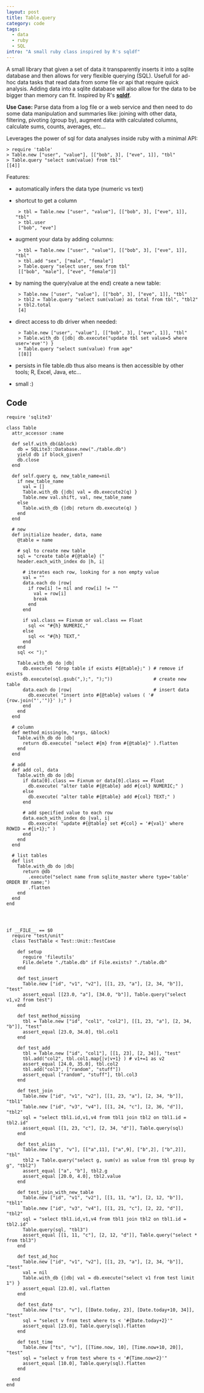 ```yaml
--- 
layout: post
title: Table.query
category: code
tags:
  - data
  - ruby
  - SQL
intro: "A small ruby class inspired by R's sqldf"
---
```


A small library that given a set of data it transparently inserts it into a sqlite database and then allows for very flexible querying (SQL). Usefull for ad-hoc data tasks that read data from some file or api that require quick analysis. Adding data into a sqlite database will also allow for the data to be bigger than memory can fit. Inspired by R's [**sqldf**](http://code.google.com/p/sqldf/).

**Use Case:** Parse data from a log file or a web service and then need to do some data manipulation and summaries like: joining with other data, filtering, pivoting (group by), augment data with calculated columns, calculate sums, counts, averages, etc...

Leverages the power of sql for data analyses inside ruby with a minimal API:

	> require 'table'
	> Table.new ["user", "value"], [["bob", 3], ["eve", 1]], "tbl"
	> Table.query "select sum(value) from tbl"
	[[4]]

Features:

 - automatically infers the data type (numeric vs text)
 
 - shortcut to get a column

		> tbl = Table.new ["user", "value"], [["bob", 3], ["eve", 1]], "tbl"
		> tbl.user
		["bob", "eve"]

 - augment your data by adding columns:

		> tbl = Table.new ["user", "value"], [["bob", 3], ["eve", 1]], "tbl"
		> tbl.add "sex", ["male", "female"]
		> Table.query "select user, sex from tbl"
		[["bob", "male"], ["eve", "female"]]

 - by naming the query(value at the end) create a new table:

		> Table.new ["user", "value"], [["bob", 3], ["eve", 1]], "tbl"
		> tbl2 = Table.query "select sum(value) as total from tbl", "tbl2"
		> tbl2.total
		[4]

 - direct access to db driver when needed:

		> Table.new ["user", "value"], [["bob", 3], ["eve", 1]], "tbl"
		> Table.with_db {|db| db.execute("update tbl set value=5 where user='eve'") }
		> Table.query "select sum(value) from age"
		[[8]]

 - persists in file table.db thus also means is then accessible by other tools; R, Excel, Java, etc...

 - small :)
 
## Code
      
    require 'sqlite3'

    class Table
      attr_accessor :name

      def self.with_db(&block)
        db = SQLite3::Database.new("./table.db")
        yield db if block_given?
        db.close  
      end

      def self.query q, new_table_name=nil
        if new_table_name
          val = []
          Table.with_db {|db| val = db.execute2(q) }
          Table.new val.shift, val, new_table_name
        else 
          Table.with_db {|db| return db.execute(q) }
        end
      end  

      # new
      def initialize header, data, name
        @table = name

        # sql to create new table
        sql = "create table #{@table} ("
        header.each_with_index do |h, i|

          # iterates each row, looking for a non empty value
          val = ""
          data.each do |row| 
            if row[i] != nil and row[i] != ""
              val = row[i]
              break
            end
          end

          if val.class == Fixnum or val.class == Float
            sql << "#{h} NUMERIC,"
          else 
            sql << "#{h} TEXT,"
          end
        end
        sql << ");"

        Table.with_db do |db|
          db.execute( "drop table if exists #{@table};" ) # remove if exists
          db.execute(sql.gsub(",);", ");"))               # create new table  
          data.each do |row|                              # insert data
            db.execute( "insert into #{@table} values ( '#{row.join("','")}' );" )        
          end
        end
      end

      # column  
      def method_missing(m, *args, &block) 
        Table.with_db do |db|
          return db.execute( "select #{m} from #{@table}" ).flatten
        end
      end

      # add  
      def add col, data
        Table.with_db do |db|
          if data[0].class == Fixnum or data[0].class == Float
            db.execute( "alter table #{@table} add #{col} NUMERIC;" )
          else
            db.execute( "alter table #{@table} add #{col} TEXT;" )
          end

          # add specified value to each row
          data.each_with_index do |val, i|
            db.execute( "update #{@table} set #{col} = '#{val}' where ROWID = #{i+1};" )
          end
        end
      end

      # list tables
      def list
        Table.with_db do |db|
          return @db
            .execute("select name from sqlite_master where type='table' ORDER BY name;")
            .flatten    
        end
      end
    end




    if __FILE__ == $0
      require "test/unit"
      class TestTable < Test::Unit::TestCase

        def setup
          require 'fileutils'
          File.delete "./table.db" if File.exists? "./table.db"
        end    

        def test_insert
          Table.new ["id", "v1", "v2"], [[1, 23, "a"], [2, 34, "b"]], "test"
          assert_equal [[23.0, "a"], [34.0, "b"]], Table.query("select v1,v2 from test")
        end

        def test_method_missing
          tbl = Table.new ["id", "col1", "col2"], [[1, 23, "a"], [2, 34, "b"]], "test"
          assert_equal [23.0, 34.0], tbl.col1
        end

        def test_add
          tbl = Table.new ["id", "col1"], [[1, 23], [2, 34]], "test"
          tbl.add("col2", tbl.col1.map{|v|v+1} ) # v1+=1 as v2
          assert_equal [24.0, 35.0], tbl.col2
          tbl.add("col3", ["random", "stuff"])
          assert_equal ["random", "stuff"], tbl.col3
        end

        def test_join
          Table.new ["id", "v1", "v2"], [[1, 23, "a"], [2, 34, "b"]], "tbl1"
          Table.new ["id", "v3", "v4"], [[1, 24, "c"], [2, 36, "d"]], "tbl2"
          sql = "select tbl1.id,v1,v4 from tbl1 join tbl2 on tbl1.id = tbl2.id"
          assert_equal [[1, 23, "c"], [2, 34, "d"]], Table.query(sql)
        end

        def test_alias
          Table.new ["g", "v"], [["a",11], ["a",9], ["b",2], ["b",2]], "tbl"
          tbl2 = Table.query("select g, sum(v) as value from tbl group by g", "tbl2")
          assert_equal ["a", "b"], tbl2.g
          assert_equal [20.0, 4.0], tbl2.value
        end

        def test_join_with_new_table
          Table.new ["id", "v1", "v2"], [[1, 11, "a"], [2, 12, "b"]], "tbl1"
          Table.new ["id", "v3", "v4"], [[1, 21, "c"], [2, 22, "d"]], "tbl2"
          sql = "select tbl1.id,v1,v4 from tbl1 join tbl2 on tbl1.id = tbl2.id"
          Table.query(sql, "tbl3")
          assert_equal [[1, 11, "c"], [2, 12, "d"]], Table.query("select * from tbl3")
        end

        def test_ad_hoc
          Table.new ["id", "v1", "v2"], [[1, 23, "a"], [2, 34, "b"]], "test"
          val = nil
          Table.with_db {|db| val = db.execute("select v1 from test limit 1") }
          assert_equal [23.0], val.flatten
        end

        def test_date
          Table.new ["ts", "v"], [[Date.today, 23], [Date.today+10, 34]], "test"
          sql = "select v from test where ts < '#{Date.today+2}'"
          assert_equal [23.0], Table.query(sql).flatten
        end

        def test_time
          Table.new ["ts", "v"], [[Time.now, 10], [Time.now+10, 20]], "test"
          sql = "select v from test where ts < '#{Time.now+2}'"
          assert_equal [10.0], Table.query(sql).flatten
        end

      end
    end 

